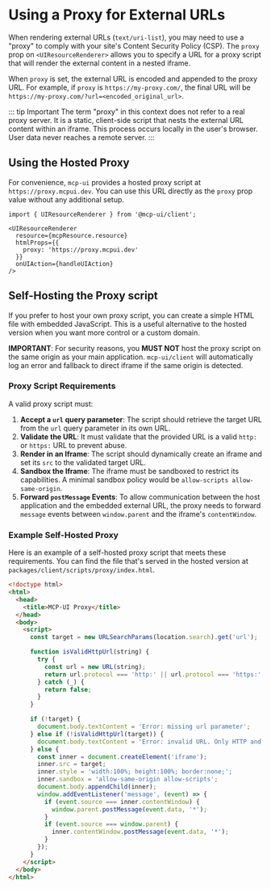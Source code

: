 # Using a Proxy for External URLs

When rendering external URLs (`text/uri-list`), you may need to use a "proxy" to comply with your site's Content Security Policy (CSP). The `proxy` prop on `<UIResourceRenderer>` allows you to specify a URL for a proxy script that will render the external content in a nested iframe.

When `proxy` is set, the external URL is encoded and appended to the proxy URL. For example, if `proxy` is `https://my-proxy.com/`, the final URL will be `https://my-proxy.com/?url=<encoded_original_url>`.

::: tip Important
The term "proxy" in this context does not refer to a real proxy server. It is a static, client-side script that nests the external URL content within an iframe. This process occurs locally in the user's browser. User data never reaches a remote server.
:::

## Using the Hosted Proxy

For convenience, `mcp-ui` provides a hosted proxy script at `https://proxy.mcpui.dev`. You can use this URL directly as the `proxy` prop value without any additional setup.

```tsx
import { UIResourceRenderer } from '@mcp-ui/client';

<UIResourceRenderer
  resource={mcpResource.resource}
  htmlProps={{
    proxy: 'https://proxy.mcpui.dev'
  }}
  onUIAction={handleUIAction}
/>
```

## Self-Hosting the Proxy script

If you prefer to host your own proxy script, you can create a simple HTML file with embedded JavaScript. This is a useful alternative to the hosted version when you want more control or a custom domain.

**IMPORTANT**: For security reasons, you **MUST NOT** host the proxy script on the same origin as your main application. `mcp-ui/client` will automatically log an error and fallback to direct iframe if the same origin is detected.

### Proxy Script Requirements

A valid proxy script must:

1.  **Accept a `url` query parameter**: The script should retrieve the target URL from the `url` query parameter in its own URL.
2.  **Validate the URL**: It must validate that the provided URL is a valid `http:` or `https:` URL to prevent abuse.
3.  **Render in an Iframe**: The script should dynamically create an iframe and set its `src` to the validated target URL.
4.  **Sandbox the Iframe**: The iframe must be sandboxed to restrict its capabilities. A minimal sandbox policy would be `allow-scripts allow-same-origin`.
5.  **Forward `postMessage` Events**: To allow communication between the host application and the embedded external URL, the proxy needs to forward `message` events between `window.parent` and the iframe's `contentWindow`.

### Example Self-Hosted Proxy

Here is an example of a self-hosted proxy script that meets these requirements. You can find the file that's served in the hosted version at `packages/client/scripts/proxy/index.html`.

```html
<!doctype html>
<html>
  <head>
    <title>MCP-UI Proxy</title>
  </head>
  <body>
    <script>
      const target = new URLSearchParams(location.search).get('url');

      function isValidHttpUrl(string) {
        try {
          const url = new URL(string);
          return url.protocol === 'http:' || url.protocol === 'https:';
        } catch (_) {
          return false;
        }
      }

      if (!target) {
        document.body.textContent = 'Error: missing url parameter';
      } else if (!isValidHttpUrl(target)) {
        document.body.textContent = 'Error: invalid URL. Only HTTP and HTTPS URLs are allowed.';
      } else {
        const inner = document.createElement('iframe');
        inner.src = target;
        inner.style = 'width:100%; height:100%; border:none;';
        inner.sandbox = 'allow-same-origin allow-scripts';
        document.body.appendChild(inner);
        window.addEventListener('message', (event) => {
          if (event.source === inner.contentWindow) {
            window.parent.postMessage(event.data, '*');
          }
          if (event.source === window.parent) {
            inner.contentWindow.postMessage(event.data, '*');
          }
        });
      }
    </script>
  </body>
</html>
``` 